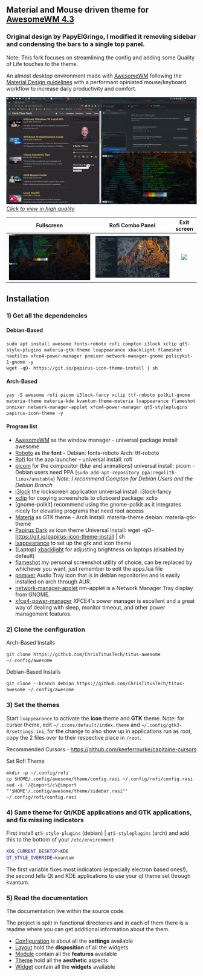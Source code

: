 ## Material and Mouse driven theme for [AwesomeWM 4.3](https://awesomewm.org/)
### Original design by PapyElGringo, I modified it removing sidebar and condensing the bars to a single top panel. 

Note: This fork focuses on streamlining the config and adding some Quality of Life touches to the theme.

An almost desktop environment made with [AwesomeWM](https://awesomewm.org/) following the [Material Design guidelines](https://material.io) with a performant opiniated mouse/keyboard workflow to increase daily productivity and comfort.

[![](./theme/titus-theme/demo.png)](https://www.reddit.com/r/unixporn/comments/anp51q/awesome_material_awesome_workflow/)
*[Click to view in high quality](https://www.reddit.com/r/unixporn/comments/anp51q/awesome_material_awesome_workflow/)*

| Fullscreen   | Rofi Combo Panel | Exit screen   |
|:-------------:|:-------------:|:-------------:|
|![](./theme/titus-theme/fullscreen.png)|![](./theme/titus-theme/panel.png)|![](https://i.imgur.com/rcKOLYQ.png)|

## Installation

### 1) Get all the dependencies

#### Debian-Based

```
sudo apt install awesome fonts-roboto rofi compton i3lock xclip qt5-style-plugins materia-gtk-theme lxappearance xbacklight flameshot nautilus xfce4-power-manager pnmixer network-manager-gnome policykit-1-gnome -y
wget -qO- https://git.io/papirus-icon-theme-install | sh
```

#### Arch-Based

```
yay -S awesome rofi picom i3lock-fancy xclip ttf-roboto polkit-gnome materia-theme materia-kde kvantum-theme-materia lxappearance flameshot pnmixer network-manager-applet xfce4-power-manager qt5-styleplugins papirus-icon-theme -y
```

#### Program list

- [AwesomeWM](https://awesomewm.org/) as the window manager - universal package install: awesome
- [Roboto](https://fonts.google.com/specimen/Roboto) as the **font** - Debian: fonts-roboto Arch: ttf-roboto
- [Rofi](https://github.com/DaveDavenport/rofi) for the app launcher - universal install: rofi
- [picom](https://github.com/yshui/picom) for the compositor (blur and animations) universal install: picom - Debian users need PPA (`sudo add-apt-repository ppa:regolith-linux/unstable`) _Note: I recommend Compton for Debian Users and the Debian Branch_
- [i3lock](https://github.com/meskarune/i3lock-fancy) the lockscreen application universal install: i3lock-fancy
- [xclip](https://github.com/astrand/xclip) for copying screenshots to clipboard package: xclip
- [gnome-polkit] recommend using the gnome-polkit as it integrates nicely for elevating programs that need root access
- [Materia](https://github.com/nana-4/materia-theme) as GTK theme - Arch Install: materia-theme debian: materia-gtk-theme
- [Papirus Dark](https://github.com/PapirusDevelopmentTeam/papirus-icon-theme) as icon theme Universal Install: wget -qO- https://git.io/papirus-icon-theme-install | sh
- [lxappearance](https://sourceforge.net/projects/lxde/files/LXAppearance/) to set up the gtk and icon theme
- (Laptop) [xbacklight](https://www.x.org/archive/X11R7.5/doc/man/man1/xbacklight.1.html) for adjusting brightness on laptops (disabled by default)
- [flameshot](https://flameshot.org/) my personal screenshot utility of choice, can be replaced by whichever you want, just remember to edit the apps.lua file
- [pnmixer](https://github.com/nicklan/pnmixer) Audio Tray icon that is in debian repositories and is easily installed on arch through AUR.
- [network-manager-applet](https://gitlab.gnome.org/GNOME/network-manager-applet) nm-applet is a Network Manager Tray display from GNOME.
- [xfce4-power-manager](https://docs.xfce.org/xfce/xfce4-power-manager/start) XFCE4's power manager is excellent and a great way of dealing with sleep, monitor timeout, and other power management features.

### 2) Clone the configuration

Arch-Based Installs
```
git clone https://github.com/ChrisTitusTech/titus-awesome ~/.config/awesome
```

Debian-Based Installs
```
git clone --branch debian https://github.com/ChrisTitusTech/titus-awesome ~/.config/awesome
```

### 3) Set the themes

Start `lxappearance` to activate the **icon** theme and **GTK** theme.
Note: for cursor theme, edit `~/.icons/default/index.theme` and `~/.config/gtk3-0/settings.ini`, for the change to also show up in applications run as root, copy the 2 files over to their respective place in `/root`.

Recommended Cursors - <https://github.com/keeferrourke/capitaine-cursors>

Set Rofi Theme
```
mkdir -p ~/.config/rofi
cp $HOME/.config/awesome/theme/config.rasi ~/.config/rofi/config.rasi
sed -i '/@import/c\@import "'$HOME'/.config/awesome/theme/sidebar.rasi"' ~/.config/rofi/config.rasi
```

### 4) Same theme for Qt/KDE applications and GTK applications, and fix missing indicators

First install `qt5-style-plugins` (debian) | `qt5-styleplugins` (arch) and add this to the bottom of your `/etc/environment`

```bash
XDG_CURRENT_DESKTOP=KDE
QT_STYLE_OVERRIDE=kvantum
```

The first variable fixes most indicators (especially electron based ones!), the second tells Qt and KDE applications to use your qt theme set through kvantum.

### 5) Read the documentation

The documentation live within the source code.

The project is split in functional directories and in each of them there is a readme where you can get additional information about the them.

* [Configuration](./configuration) is about all the **settings** available
* [Layout](./layout) hold the **disposition** of all the widgets
* [Module](./module) contain all the **features** available
* [Theme](./theme) hold all the **aesthetic** aspects
* [Widget](./widget) contain all the **widgets** available

